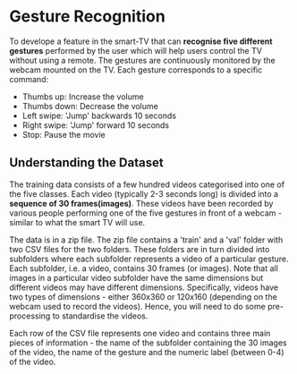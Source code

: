 
# Gesture Recognition

To develope a feature in the smart-TV that can **recognise five different gestures** performed by the user which will help users control the TV without using a remote. The gestures are continuously monitored by the webcam mounted on the TV. Each gesture corresponds to a specific command:

-   Thumbs up: Increase the volume
-   Thumbs down: Decrease the volume
-   Left swipe: 'Jump' backwards 10 seconds
-   Right swipe: 'Jump' forward 10 seconds
-   Stop: Pause the movie

## **Understanding the Dataset**

The training data consists of a few hundred videos categorised into one of the five classes. Each video (typically 2-3 seconds long) is divided into a **sequence of 30 frames(images)**. These videos have been recorded by various people performing one of the five gestures in front of a webcam - similar to what the smart TV will use.

The data is in a zip file. The zip file contains a 'train' and a 'val' folder with two CSV files for the two folders. These folders are in turn divided into subfolders where each subfolder represents a video of a particular gesture. Each subfolder, i.e. a video, contains 30 frames (or images). Note that all images in a particular video subfolder have the same dimensions but different videos may have different dimensions. Specifically, videos have two types of dimensions - either 360x360 or 120x160 (depending on the webcam used to record the videos). Hence, you will need to do some pre-processing to standardise the videos.

Each row of the CSV file represents one video and contains three main pieces of information - the name of the subfolder containing the 30 images of the video, the name of the gesture and the numeric label (between 0-4) of the video.

